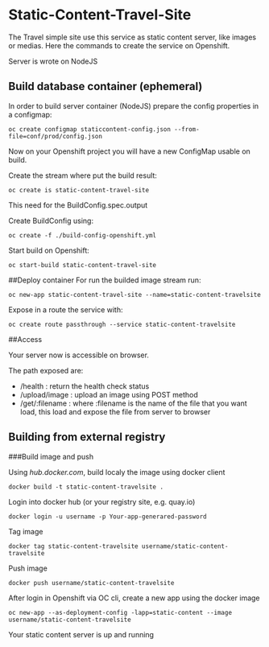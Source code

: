 # Static-Content-Travel-Site
The Travel simple site use this service as static content server, like images or medias.
Here the commands to create the service on Openshift.

Server is wrote on NodeJS

## Build database container (ephemeral)
In order to build server container (NodeJS) prepare the config properties in a configmap:

```shell script
oc create configmap staticcontent-config.json --from-file=conf/prod/config.json
```
Now on your Openshift project you will have a new ConfigMap usable on build.

Create the stream where put the build result:

```shell script
oc create is static-content-travel-site
```
This need for the BuildConfig.spec.output

Create BuildConfig using:

```shell script
oc create -f ./build-config-openshift.yml
```

Start build on Openshift:

```shell script
oc start-build static-content-travel-site
```

##Deploy container
For run the builded image stream run:

```shell script
oc new-app static-content-travel-site --name=static-content-travelsite
```

Expose in a route the service with:

```shell script
oc create route passthrough --service static-content-travelsite
```

##Access

Your server now is accessible on browser.

The path exposed are:
 - /health : return the health check status
 - /upload/image : upload an image using POST method
 - /get/:filename : where :filename is the name of the file that you want load, this load and expose the file from server to browser
 

## Building from external registry

###Build image and push

Using *hub.docker.com*, build localy the image using docker client


```shell script
docker build -t static-content-travelsite .
```

Login into docker hub (or your registry site, e.g. quay.io)

```shell script
docker login -u username -p Your-app-generared-password
```

Tag image 

```shell script
docker tag static-content-travelsite username/static-content-travelsite
```

Push image

```shell script
docker push username/static-content-travelsite
```

After login in Openshift via OC cli, create a new app using the docker image

```shell script
oc new-app --as-deployment-config -lapp=static-content --image username/static-content-travelsite
```

Your static content server is up and running

